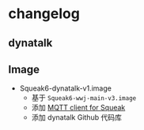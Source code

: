 # changelog

## dynatalk

## Image

- Squeak6-dynatalk-v1.image
    -   基于 `Squeak6-wwj-main-v3.image`
    -   添加 [MQTT client for Squeak](http://www.squeaksource.com/@AO8HIZwUuPJcfD67/uiN0EOdv)
    -   添加 dynatalk Github 代码库